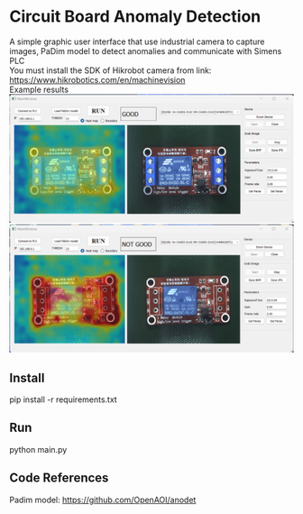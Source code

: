 # Circuit Board Anomaly Detection
A simple graphic user interface that use industrial camera to capture images, PaDim model to detect anomalies and communicate with Simens PLC\
You must install the SDK of Hikrobot camera from link: https://www.hikrobotics.com/en/machinevision \
Example results
![img_good](./assets/good.png)
![img_notgood](./assets/not_good.png)
## Install
pip install -r requirements.txt
## Run
python main.py
## Code References
Padim model: https://github.com/OpenAOI/anodet
